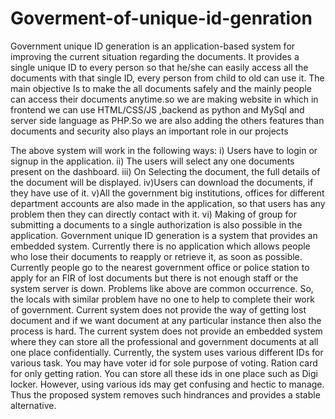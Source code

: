 # Goverment-of-unique-id-genration
Government unique ID generation is an application-based system for improving the current situation regarding the documents. It provides a single unique ID to every person so that he/she can easily access all the documents with that single ID, every person from child to old can use it.
The main objective Is to make the all documents safely and the mainly people can access their documents anytime.so we are making website in which in frontend we can use HTML/CSS/JS ,backend as python and MySql and server side language as PHP.So we are also adding the others features than documents and security also plays an important role in our projects 

The above system will work in the following ways:
i) Users have to login or signup in the application.
ii) The users will select any one documents present on the dashboard.
iii) On Selecting the document, the full details of the document will be displayed.
iv)Users can download the documents, if they have use of it.
v)All the government  big institutions, offices for different department accounts are also made in the application, so that users has any problem then they can directly contact with it.
vi) Making of group for submitting a documents to a single authorization is also possible in the application.
Government unique ID generation is a system that provides an embedded system. Currently there is no application which allows people who lose their documents to reapply or retrieve it, as soon as possible. Currently people go to the nearest government office or police station to apply for an FIR of lost documents but there is not enough staff or the system server is down. Problems like above are common occurrence. So, the locals with similar problem have no one to help to complete their work of government. Current system does not provide the way of getting lost document and if we want document at any particular instance then also the process is hard. The current system does not provide an embedded system where they can store all the professional and government documents at all one place confidentially.
Currently, the system uses various different IDs for various task. You may have voter id for sole purpose of voting. Ration card for only getting ration. You can store all these ids in one place such as Digi locker. However, using various ids may get confusing and hectic to manage. Thus the proposed system removes such hindrances and provides a stable alternative.
